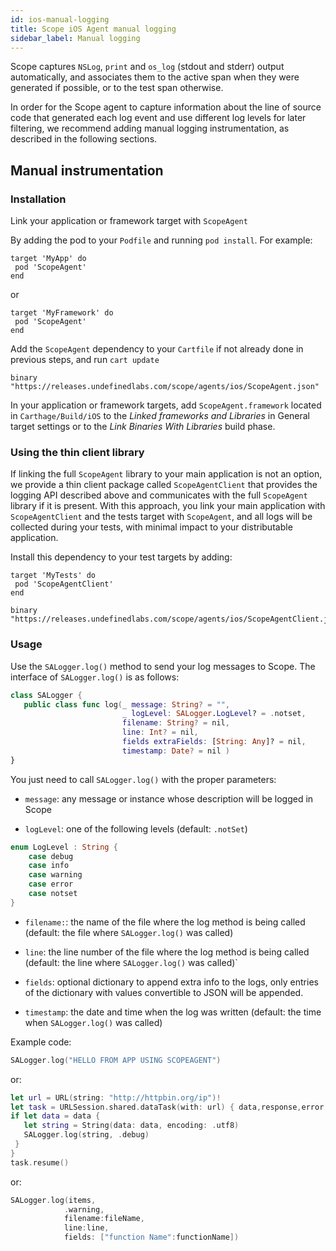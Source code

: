```yaml
---
id: ios-manual-logging
title: Scope iOS Agent manual logging
sidebar_label: Manual logging
---
```


Scope captures `NSLog`, `print` and `os_log` (stdout and stderr) output automatically, and associates them to the active span when they were generated if possible, or to the test span otherwise.

In order for the Scope agent to capture information about the line of source code that generated each log event and use different log levels for later filtering, we recommend adding manual logging instrumentation, as described in the following sections.


## Manual instrumentation

### Installation

Link your application or framework target with `ScopeAgent`

<!--DOCUSAURUS_CODE_TABS-->
<!--Cocoapods-->
By adding the pod to your `Podfile` and running `pod install`. For example:

```
target 'MyApp' do
 pod 'ScopeAgent'
end
```

or

```
target 'MyFramework' do
 pod 'ScopeAgent'
end
```

<!--Carthage-->
Add the `ScopeAgent` dependency to your `Cartfile` if not already done in previous steps, and run `cart update`

```
binary "https://releases.undefinedlabs.com/scope/agents/ios/ScopeAgent.json"
```

In your application or framework targets, add `ScopeAgent.framework` located in `Carthage/Build/iOS` to the
*Linked frameworks and Libraries* in General target settings or to the *Link Binaries With Libraries* build phase. 

<!--END_DOCUSAURUS_CODE_TABS-->


### Using the thin client library

If linking the full `ScopeAgent` library to your main application is not an option, we provide a thin client package 
called `ScopeAgentClient` that provides the logging API described above and communicates with the full `ScopeAgent` 
library if it is present. With this approach, you link your main application with `ScopeAgentClient` and the tests target
with `ScopeAgent`, and all logs will be collected during your tests, with minimal impact to your distributable application. 

Install this dependency to your test targets by adding:

<!--DOCUSAURUS_CODE_TABS-->
<!--Cocoapods-->
```
target 'MyTests' do
 pod 'ScopeAgentClient'
end
```

<!--Carthage-->
```
binary "https://releases.undefinedlabs.com/scope/agents/ios/ScopeAgentClient.json"
```

<!--END_DOCUSAURUS_CODE_TABS-->


### Usage

Use the `SALogger.log()` method to send your log messages to Scope. The interface of `SALogger.log()` is as follows:

```swift
class SALogger {
   public class func log(_ message: String? = "",
                         _ logLevel: SALogger.LogLevel? = .notset,
                         filename: String? = nil,
                         line: Int? = nil,
                         fields extraFields: [String: Any]? = nil,
                         timestamp: Date? = nil )
}
```

You just need to call `SALogger.log()` with the proper parameters:

- `message`: any message or instance whose description will be logged in Scope

- `logLevel`: one of the following levels (default: `.notSet`)

```swift
enum LogLevel : String {
    case debug
    case info
    case warning
    case error
    case notset
}
```

- `filename:`: the name of the file where the log method is being called (default: the file where `SALogger.log()` was called)

- `line`: the line number of the file where the log method is being called (default: the line where `SALogger.log()` was called)`

- `fields`: optional dictionary to append extra info to the logs, only entries of the dictionary with values convertible to JSON will be appended.

- `timestamp`: the date and time when the log was written (default: the time when `SALogger.log()` was called)

Example code:

```swift
SALogger.log("HELLO FROM APP USING SCOPEAGENT")
```

or:

```swift
let url = URL(string: "http://httpbin.org/ip")!
let task = URLSession.shared.dataTask(with: url) { data,response,error  in
if let data = data {
   let string = String(data: data, encoding: .utf8)
   SALogger.log(string, .debug)
 }
}
task.resume()
```

or:

```swift
SALogger.log(items,
            .warning, 
            filename:fileName, 
            line:line, 
            fields: ["function Name":functionName])

```
